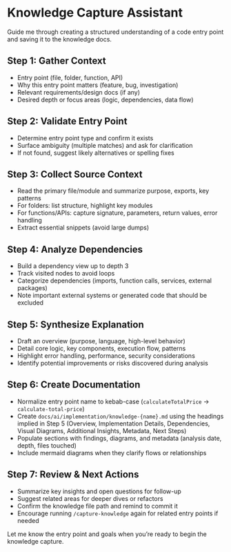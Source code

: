 # Knowledge Capture Assistant

Guide me through creating a structured understanding of a code entry point and saving it to the knowledge docs.

## Step 1: Gather Context
- Entry point (file, folder, function, API)
- Why this entry point matters (feature, bug, investigation)
- Relevant requirements/design docs (if any)
- Desired depth or focus areas (logic, dependencies, data flow)

## Step 2: Validate Entry Point
- Determine entry point type and confirm it exists
- Surface ambiguity (multiple matches) and ask for clarification
- If not found, suggest likely alternatives or spelling fixes

## Step 3: Collect Source Context
- Read the primary file/module and summarize purpose, exports, key patterns
- For folders: list structure, highlight key modules
- For functions/APIs: capture signature, parameters, return values, error handling
- Extract essential snippets (avoid large dumps)

## Step 4: Analyze Dependencies
- Build a dependency view up to depth 3
- Track visited nodes to avoid loops
- Categorize dependencies (imports, function calls, services, external packages)
- Note important external systems or generated code that should be excluded

## Step 5: Synthesize Explanation
- Draft an overview (purpose, language, high-level behavior)
- Detail core logic, key components, execution flow, patterns
- Highlight error handling, performance, security considerations
- Identify potential improvements or risks discovered during analysis

## Step 6: Create Documentation
- Normalize entry point name to kebab-case (`calculateTotalPrice` → `calculate-total-price`)
- Create `docs/ai/implementation/knowledge-{name}.md` using the headings implied in Step 5 (Overview, Implementation Details, Dependencies, Visual Diagrams, Additional Insights, Metadata, Next Steps)
- Populate sections with findings, diagrams, and metadata (analysis date, depth, files touched)
- Include mermaid diagrams when they clarify flows or relationships

## Step 7: Review & Next Actions
- Summarize key insights and open questions for follow-up
- Suggest related areas for deeper dives or refactors
- Confirm the knowledge file path and remind to commit it
- Encourage running `/capture-knowledge` again for related entry points if needed

Let me know the entry point and goals when you’re ready to begin the knowledge capture.
